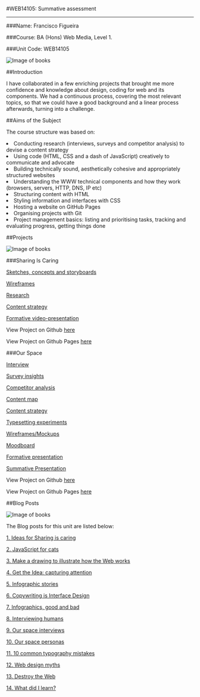 #WEB14105: Summative assessment 
_______ 

###Name: Francisco Figueira

###Course: BA (Hons) Web Media, Level 1.

###Unit Code: WEB14105

![Image of books](http://www.adweek.com/socialtimes/files/2014/05/social-media-sites.png)

##Introduction

I have collaborated in a few enriching projects that brought me more confidence and knowledge about design, coding for web and its components. We had a continuous process, covering the most relevant topics, so that we could have a good background and a linear process afterwards, turning into a challenge.

##Aims of the Subject

The course structure was based on:

<li>Conducting research (interviews, surveys and competitor analysis) to devise a content strategy</li>
<li>Using code (HTML, CSS and a dash of JavaScript) creatively to communicate and advocate</li>
<li>Building technically sound, aesthetically cohesive and appropriately structured websites</li>
<li>Understanding the WWW technical components and how they work (browsers, servers, HTTP, DNS, IP etc)</li>
<li>Structuring content with HTML</li>
<li>Styling information and interfaces with CSS</li>
<li>Hosting a website on GitHub Pages</li>
<li>Organising projects with Git</li>
<li>Project management basics: listing and prioritising tasks, tracking and evaluating progress, getting things done</li>

##Projects 

![Image of books](https://www.gsb.stanford.edu/sites/gsb/files/styles/1630x_variable/public/resources/photo-insight-pfeffer-workplace-hierarchies.jpg?itok=6UmPr2kC)

###Sharing Is Caring

[Sketches, concepts and storyboards](https://docs.google.com/document/d/1EjwlRBGtgBKuSmhGpauO5mE36FmcM6wZ9c3lvxYvWWU/edit?usp=sharing)

[Wireframes](https://docs.google.com/document/d/1xxL-JIleciHN1aSK1Y3dGy2LX355zWXoe8jNJgEX_Ls/edit?usp=sharing)

[Research ](https://docs.google.com/document/d/18AaTGYCDE0G5DpKqhkqNNnHfGvVeX2szgefiYVU76Gw/edit?usp=sharing) 

[Content strategy](https://docs.google.com/document/d/1HvFSjAU0RytwTn1HKiFMnaH4nBz6DKD1Rjn3igjYAUk/edit?usp=sharing)

[Formative video-presentation](https://www.youtube.com/watch?v=ArFwAhSfuRY)

View Project on Github [here](https://github.com/itsfranhere/SharingIsCaring)

View Project on Github Pages [here](http://itsfranhere.github.io/SharingIsCaring/)

###Our Space

[Interview](https://www.dropbox.com/s/zbgqtydoiqqycot/Interview.mov?dl=0)

[Survey insights](https://docs.google.com/document/d/1BjpQcu1GROVvzLOsmveruOvJ24YfnJiiFCB4AjyUtg4/edit?usp=sharing)

[Competitor analysis](https://docs.google.com/document/d/1E0ZnAs5dbnra0wocOKfOkQ0iDDt6kTxMA0QO6qGunOc/edit?usp=sharing)

[Content map](http://imgur.com/Mudhv8c)

[Content strategy](https://docs.google.com/document/d/1cUy-isxAxcw5O3Nz5grE4N8fMpZpxHkYWVB_NiOV1kk/edit)

[Typesetting experiments](https://docs.google.com/document/d/1eyq5k5PhiBaJlhuKn4wLTtU2pVrXtrDj62L_OmUjTQE/edit?usp=sharing)

[Wireframes/Mockups](https://app.moqups.com/franciscofigueira477@gmail.com/Cb7besaICL/view)

[Moodboard](https://docs.google.com/document/d/1dhg0veFx9uNT3mRiVjFNN8kUGUa4EnohUUXznQwD-KY/edit?usp=sharing)

[Formative presentation](https://docs.google.com/presentation/d/1ooPzFY3aOf1y-UN0G3Pd6j_6FBXuxs1gDXc0lXatu2w/edit?usp=sharing)

[Summative Presentation](https://docs.google.com/presentation/d/1j4bhDmhwH5lkkUV_2Ajhy-mxKeuzlxL0JjnfM1Y7wzk/edit?usp=sharing)

View Project on Github [here](https://github.com/Junglist-Massive/Our-Space)

View Project on Github Pages [here](http://junglist-massive.github.io/Our-Space/Final/)

##Blog Posts

![Image of books](http://i.imgur.com/6aNty5R.png)

The Blog posts for this unit are listed below:

[1. Ideas for Sharing is caring](https://medium.com/@itsfranhere/ideas-for-sharing-is-caring-69fd3e79d07d#.3snloz5se)

[2. JavaScript for cats](https://medium.com/@itsfranhere/javascript-for-cats-8e18ef668ade#.rhbw3mqzr)

[3. Make a drawing to illustrate how the Web works](https://medium.com/@itsfranhere/make-a-drawing-to-illustrate-how-the-web-works-b86d30a5764c#.62dk948f4)

[4. Get the Idea: capturing attention](https://medium.com/@itsfranhere/get-the-idea-capturing-attention-27e5a373ceab#.1dssp97sj)

[5. Infographic stories](https://medium.com/@itsfranhere/infographic-stories-37cf8ea4d130#.tn64lqv08)

[6. Copywriting is Interface Design](https://medium.com/@itsfranhere/copywriting-is-interface-design-e861cbac2a67#.vkmifwg6i)

[7. Infographics, good and bad](https://medium.com/@itsfranhere/infographics-good-and-bad-a7954efb8150#.10vn6vib4)

[8. Interviewing humans](https://medium.com/@itsfranhere/interviewing-humans-662994498506#.s0k13fk8l)

[9. Our space interviews](https://medium.com/@itsfranhere/our-space-interviews-c6d747e9fd94#.mrpy0br2b)

[10. Our space personas](https://medium.com/@itsfranhere/personas-eeab9d11979a#.39e51f2sq)

[11. 10 common typography mistakes](https://medium.com/@itsfranhere/10-common-typography-mistakes-d13cdb15f4ed#.7db2j7obd)

[12. Web design myths](https://medium.com/@itsfranhere/web-design-myths-ccfec0b46483#.2uin95l6f)

[13. Destroy the Web](https://medium.com/@itsfranhere/destroy-the-web-9a597dcde5f0#.4evrjc1vh)

[14. What did I learn?](https://medium.com/@itsfranhere/what-did-i-learn-4baf4d1e647c#.qe2cl493m)



